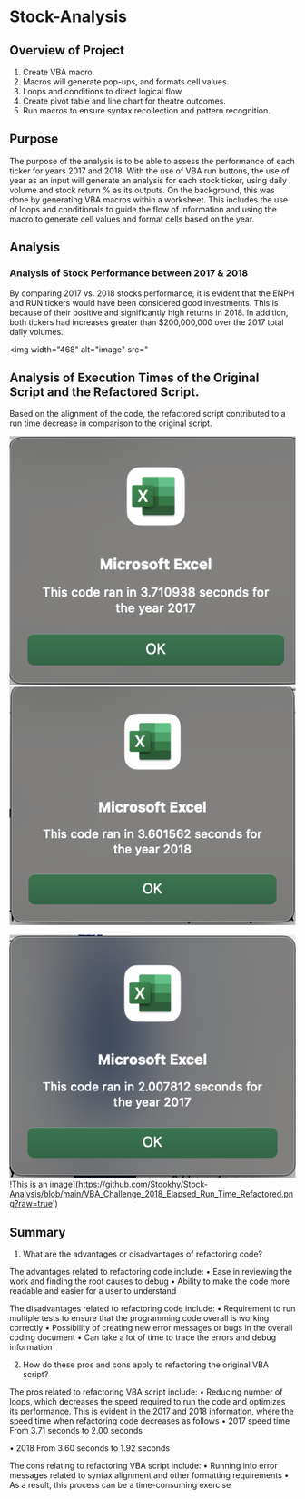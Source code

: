 # Stock-Analysis


## Overview of Project

1. Create VBA macro. 
2. Macros will generate pop-ups, and formats cell values. 
3. Loops and conditions to direct logical flow 
4. Create pivot table and line chart for theatre outcomes. 
5. Run macros to ensure syntax recollection and pattern recognition. 


## Purpose

  The purpose of the analysis is to be able to assess the performance of each ticker for years 2017 and 2018. With the use of VBA run buttons, the use of year as an input will generate an analysis for each stock ticker, using daily volume and stock return % as its outputs. On the background, this was done by generating VBA macros within a worksheet. This includes the use of loops and conditionals to guide the flow of information and using the macro to generate cell values and format cells based on the year.


## Analysis 


### Analysis of Stock Performance between 2017 & 2018

  By comparing 2017 vs. 2018 stocks performance, it is evident that the ENPH and RUN tickers would have been considered good investments. This is because of their positive and significantly high returns in 2018. In addition, both tickers had increases greater than $200,000,000 over the 2017 total daily volumes.



<img width="468" alt="image" src="

## Analysis of Execution Times of the Original Script and the Refactored Script.

  Based on the alignment of the code, the refactored script contributed to a run time decrease in comparison to the original script.
                                  
  ![This is an image](https://github.com/Stookhy/Stock-Analysis/blob/main/VBA_Challenge_2017_Elapsed_Run_Time.png?raw=true')
  ![This is an image](https://github.com/Stookhy/Stock-Analysis/blob/main/VBA_Challenge_2018_Elapsed_Run_Time.png?raw=true')  
    
                                  
  ![This is an image](https://github.com/Stookhy/Stock-Analysis/blob/main/VBA_Challenge_2017_Elapsed_Run_Time_Refactored.png?raw=true')
  !This is an image](https://github.com/Stookhy/Stock-Analysis/blob/main/VBA_Challenge_2018_Elapsed_Run_Time_Refactored.png?raw=true')
 

## Summary

  1.	What are the advantages or disadvantages of refactoring code? 

  The advantages related to refactoring code include:
    •	Ease in reviewing the work and finding the root causes to debug
    •	Ability to make the code more readable and easier for a user to understand
    
    
  The disadvantages related to refactoring code include:
  •	Requirement to run multiple tests to ensure that the programming code overall       is working correctly
  •	Possibility of creating new error messages or bugs in the overall coding document
  •	Can take a lot of time to trace the errors and debug information
  
  
  2.	How do these pros and cons apply to refactoring the original VBA script?
  
  The pros related to refactoring VBA script include:
  •	Reducing number of loops, which decreases the speed required to run the code  and optimizes its performance. This is evident in the 2017 and 2018 information,  where the speed time when refactoring code decreases as follows
  •	2017 speed time 
      From 3.71 seconds to 2.00 seconds
      
  •	2018
      From 3.60 seconds to 1.92 seconds
      
  The cons relating to refactoring VBA script include:
  •	Running into error messages related to syntax alignment and other formatting requirements
•	As a result, this process can be a time-consuming exercise
